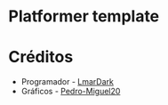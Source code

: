 # Platformer template



# Créditos
- Programador - [LmarDark](https://github.com/LmarDark)
- Gráficos - [Pedro-Miguel20](https://github.com/Pedro-Miguel20)
